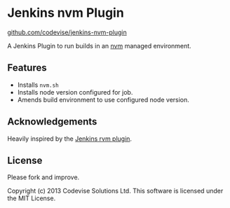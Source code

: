 # Jenkins nvm Plugin

[github.com/codevise/jenkins-nvm-plugin](https://github.com/codevise/jenkins-nvm-plugin/)

A Jenkins Plugin to run builds in an [nvm](https://github.com/creationix/nvm) managed environment.

## Features

- Installs `nvm.sh`
- Installs node version configured for job.
- Amends build environment to use configured node version.

## Acknowledgements

Heavily inspired by the [Jenkins rvm plugin](https://github.com/jenkinsci/rvm-plugin).

## License

Please fork and improve.

Copyright (c) 2013 Codevise Solutions Ltd. This software is licensed under the MIT License.
